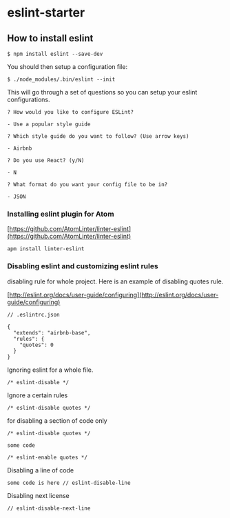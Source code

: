 # eslint-starter

## How to install eslint

```
$ npm install eslint --save-dev
```
You should then setup a configuration file:

```
$ ./node_modules/.bin/eslint --init
```
This will go through a set of questions so you can setup your eslint configurations.

```
? How would you like to configure ESLint?

- Use a popular style guide

? Which style guide do you want to follow? (Use arrow keys)

- Airbnb

? Do you use React? (y/N)

- N

? What format do you want your config file to be in?

- JSON
```

### Installing eslint plugin for Atom

[https://github.com/AtomLinter/linter-eslint](https://github.com/AtomLinter/linter-eslint)

```
apm install linter-eslint
```

### Disabling eslint and customizing eslint rules

disabling rule for whole project. Here is an example of disabling quotes rule.

[http://eslint.org/docs/user-guide/configuring](http://eslint.org/docs/user-guide/configuring)

```
// .eslintrc.json

{
  "extends": "airbnb-base",
  "rules": {
    "quotes": 0
  }
}
```

Ignoring eslint for a whole file.

```
/* eslint-disable */
```

Ignore a certain rules

```
/* eslint-disable quotes */

```

for disabling a section of code only

```
/* eslint-disable quotes */

some code

/* eslint-enable quotes */

```

Disabling a line of code

```
some code is here // eslint-disable-line
```

Disabling next license

```
// eslint-disable-next-line
```
